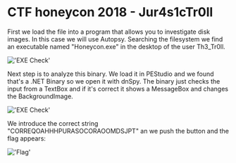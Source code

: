 # CTF honeycon 2018 - Jur4s1cTr0ll

First we load the file into a program that allows you to investigate disk images. In this case we will use Autopsy.
Searching the filesystem we find an executable named "Honeycon.exe" in the desktop of the user Th3_Tr0ll.

!['EXE Check'](Jur4s1cTr0ll/img/Autopsy.JPG)

Next step is to analyze this binary. We load it in PEStudio and we found that's a .NET Binary so we open it with dnSpy. 
The binary just checks the input from a TextBox and if it's correct it shows a MessageBox and changes the BackgroundImage.

!['EXE Check'](Jur4s1cTr0ll/img/Check.JPG)

We introduce the correct string "CORREQOAHHHPURASOCORAOOMDSJPT" an we push the button and the flag appears:

!['Flag'](Jur4s1cTr0ll/img/Flag.jpg)
